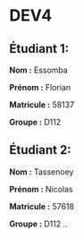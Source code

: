 # DEV4
## Étudiant 1:
**Nom :** Essomba

**Prénom :** Florian

**Matricule :** 58137

**Groupe :** D112

## Étudiant 2:
**Nom :** Tassenoey

**Prénom :** Nicolas

**Matricule :** 57618

**Groupe :** D112
..